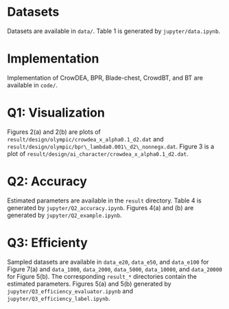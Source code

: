 # Datasets
Datasets are available in `data/`. Table 1 is generated by `jupyter/data.ipynb`.

# Implementation
Implementation of CrowDEA, BPR, Blade-chest, CrowdBT, and BT are available in `code/`.

# Q1: Visualization
Figures 2(a) and 2(b) are plots of `result/design/olympic/crowdea_x_alpha0.1_d2.dat` and `result/design/olympic/bpr\_lambda0.001\_d2\_nonnegx.dat`. Figure 3 is  a plot of `result/design/ai_character/crowdea_x_alpha0.1_d2.dat`.

# Q2: Accuracy
Estimated parameters are available in the `result` directory. Table 4 is generated by `jupyter/Q2_accuracy.ipynb`. Figures 4(a) and (b) are generated by `jupyter/Q2_example.ipynb`.

# Q3: Efficienty
Sampled datasets are available in `data_e20`, `data_e50`, and `data_e100` for Figure 7(a) and `data_1000`, `data_2000`, `data_5000`, `data_10000`, and `data_20000` for Figure 5(b). The corresponding `result_*` directories contain the estimated parameters. Figures 5(a) and 5(b) generated by `jupyter/Q3_efficiency_evaluator.ipynb` and `jupyter/Q3_efficiency_label.ipynb`.

